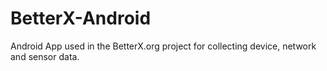 # BetterX-Android
Android App used in the BetterX.org project for collecting device, network and sensor data.
